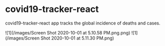 # covid19-tracker-react
covid19-tracker-react app tracks the global incidence of deaths and cases.

![1](/images/Screen Shot 2020-10-01 at 5.10.58 PM.png.png)
![1](/images/Screen Shot 2020-10-01 at 5.11.30 PM.png)

